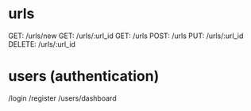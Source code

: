 # urls

GET: /urls/new
GET: /urls/:url_id
GET: /urls
POST: /urls
PUT: /urls/:url_id
DELETE: /urls/:url_id

# users (authentication)

/login
/register
/users/dashboard